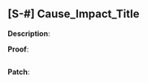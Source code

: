 ## [S-#] Cause_Impact_Title

**Description**:



**Proof**:

```javascript

```

**Patch**:

```diff

```
